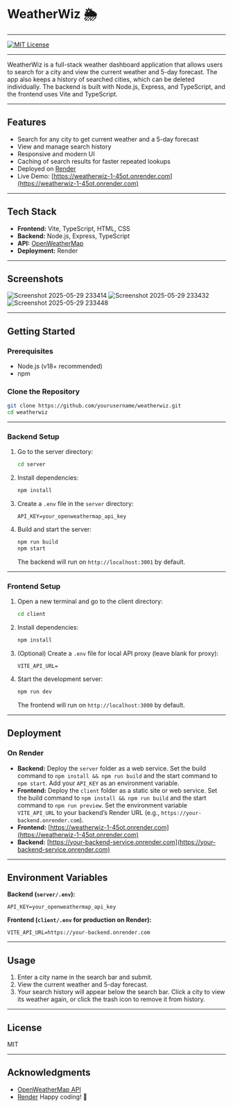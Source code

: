 # WeatherWiz 🌦️

---

[![MIT License](https://img.shields.io/badge/License-MIT-yellow.svg)](./LICENSE)

---

WeatherWiz is a full-stack weather dashboard application that allows users to search for a city and view the current weather and 5-day forecast. The app also keeps a history of searched cities, which can be deleted individually. The backend is built with Node.js, Express, and TypeScript, and the frontend uses Vite and TypeScript.

---

## Features

- Search for any city to get current weather and a 5-day forecast
- View and manage search history
- Responsive and modern UI
- Caching of search results for faster repeated lookups
- Deployed on [Render](https://weatherwiz-1-45ot.onrender.com)
- Live Demo: [https://weatherwiz-1-45ot.onrender.com](https://weatherwiz-1-45ot.onrender.com)

---

## Tech Stack

- **Frontend:** Vite, TypeScript, HTML, CSS
- **Backend:** Node.js, Express, TypeScript
- **API:** [OpenWeatherMap](https://openweathermap.org/api)
- **Deployment:** Render

---

## Screenshots

![Screenshot 2025-05-29 233414](https://github.com/user-attachments/assets/2af014d1-157a-41b5-a6d8-69fad6ef1c93)
![Screenshot 2025-05-29 233432](https://github.com/user-attachments/assets/bb4487e9-63d1-4eb1-82ee-9b496263dc9d)
![Screenshot 2025-05-29 233448](https://github.com/user-attachments/assets/ae57e972-22e7-4449-86b0-c136c80e16ba)

---

## Getting Started

### Prerequisites

- Node.js (v18+ recommended)
- npm

### Clone the Repository

```sh
git clone https://github.com/yourusername/weatherwiz.git
cd weatherwiz
```

---

### Backend Setup

1. Go to the server directory:
    ```sh
    cd server
    ```

2. Install dependencies:
    ```sh
    npm install
    ```

3. Create a `.env` file in the `server` directory:
    ```
    API_KEY=your_openweathermap_api_key
    ```

4. Build and start the server:
    ```sh
    npm run build
    npm start
    ```

   The backend will run on `http://localhost:3001` by default.

---

### Frontend Setup

1. Open a new terminal and go to the client directory:
    ```sh
    cd client
    ```

2. Install dependencies:
    ```sh
    npm install
    ```

3. (Optional) Create a `.env` file for local API proxy (leave blank for proxy):
    ```
    VITE_API_URL=
    ```

4. Start the development server:
    ```sh
    npm run dev
    ```

   The frontend will run on `http://localhost:3000` by default.

---

## Deployment

### On Render

- **Backend:** Deploy the `server` folder as a web service. Set the build command to `npm install && npm run build` and the start command to `npm start`. Add your `API_KEY` as an environment variable.
- **Frontend:** Deploy the `client` folder as a static site or web service. Set the build command to `npm install && npm run build` and the start command to `npm run preview`. Set the environment variable `VITE_API_URL` to your backend’s Render URL (e.g., `https://your-backend.onrender.com`).
- **Frontend:** [https://weatherwiz-1-45ot.onrender.com](https://weatherwiz-1-45ot.onrender.com)
- **Backend:** [https://your-backend-service.onrender.com](https://your-backend-service.onrender.com)

---

## Environment Variables

**Backend (`server/.env`):**
```
API_KEY=your_openweathermap_api_key
```

**Frontend (`client/.env` for production on Render):**
```
VITE_API_URL=https://your-backend.onrender.com
```

---

## Usage

1. Enter a city name in the search bar and submit.
2. View the current weather and 5-day forecast.
3. Your search history will appear below the search bar. Click a city to view its weather again, or click the trash icon to remove it from history.

---

## License

MIT

---

## Acknowledgments

- [OpenWeatherMap API](https://openweathermap.org/api)
- [Render](https://render.com/)
Happy coding! 🚀
